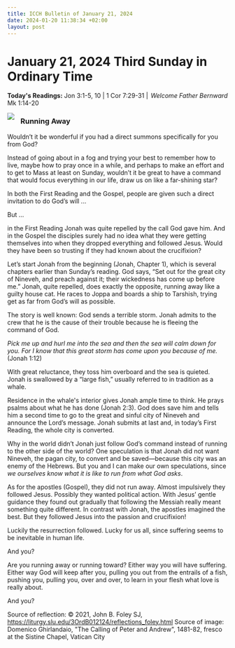 ```yaml
---
title: ICCH Bulletin of January 21, 2024
date: 2024-01-20 11:38:34 +02:00
layout: post
---
```


# January 21, 2024 Third Sunday in Ordinary Time 
<span style="float: right"><em>Welcome Father Bernward</em></span>
**Today's Readings:** Jon 3:1-5, 10 | 1 Cor 7:29-31 | Mk 1:14-20


<img style="float: left; margin-right: 1em;" src="https://4.bp.blogspot.com/-m_z8YxvGyQc/Wkwg76kWmjI/AAAAAAAAGmw/SvLD9cYdu3APpXW9wPMWM_8FvWIOb_MdwCKgBGAs/s640/ghirlandaio_roep_petrus_andreas_grt.jpg">

### Running Away

Wouldn’t it be wonderful if you had a direct summons specifically for you from God?

Instead of going about in a fog and trying your best to remember how to live, maybe how to pray once in a while, and perhaps to make an effort and to get to Mass at least on Sunday, wouldn’t it be great to have a command that would focus everything in our life, draw us on like a far-shining star?

In both the First Reading and the Gospel, people are given such a direct invitation to do God’s will ...

But ...

in the First Reading Jonah was quite repelled by the call God gave him. And in the Gospel the disciples surely had no idea what they were getting themselves into when they dropped everything and followed Jesus. Would they have been so trusting if they had known about the crucifixion?

Let’s start Jonah from the beginning (Jonah, Chapter 1), which is several chapters earlier than Sunday’s reading. God says, “Set out for the great city of Nineveh, and preach against it; their wickedness has come up before me.” Jonah, quite repelled, does exactly the opposite, running away like a guilty house cat. He races to Joppa and boards a ship to Tarshish, trying get as far from God’s will as possible.

The story is well known: God sends a terrible storm. Jonah admits to the crew that he is the cause of their trouble because he is fleeing the command of God.

*Pick me up and hurl me into the sea and then the sea will calm down for you. For I know that this great storm has come upon you because of me.* (Jonah 1:12) 

With great reluctance, they toss him overboard and the sea is quieted. Jonah is swallowed by a “large fish,” usually referred to in tradition as a whale.

Residence in the whale's interior gives Jonah ample time to think. He prays psalms about what he has done (Jonah 2:3). God does save him and tells him a second time to go to the great and sinful city of Nineveh and announce the Lord’s message. Jonah submits at last and, in today’s First Reading, the whole city is converted.

Why in the world didn’t Jonah just follow God’s command instead of running to the other side of the world? One speculation is that Jonah did not want Nineveh, the pagan city, to convert and be saved—because this city was an enemy of the Hebrews. But you and I can make our own speculations, since *we ourselves know what it is like to run from what God asks*.

As for the apostles (Gospel), they did not run away. Almost impulsively they followed Jesus. Possibly they wanted political action. With Jesus’ gentle guidance they found out gradually that following the Messiah really meant something quite different. In contrast with Jonah, the apostles imagined the best. But they followed Jesus into the passion and crucifixion!

Luckily the resurrection followed. Lucky for us all, since suffering seems to be inevitable in human life.

And you?

Are you running away or running toward? Either way you will have suffering. Either way God will keep after you, pulling you out from the entrails of a fish, pushing you, pulling you, over and over, to learn in your flesh what love is really about.

And you?

Source of reflection: © 2021, John B. Foley SJ, https://liturgy.slu.edu/3OrdB012124/reflections_foley.html
Source of image: Domenico Ghirlandaio, "The Calling of Peter and Andrew", 1481-82, fresco at the Sistine Chapel, Vatican City




